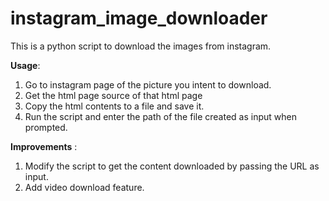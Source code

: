 # instagram_image_downloader
This is a python script to download the images from instagram.

<b>Usage</b>:<br/>
 1. Go to instagram page of the picture you intent to download.<br />
 2. Get the html page source of that html page<br />
 3. Copy the html contents to a file and save it.<br />
 4. Run the script and enter the path of the file created as input when prompted.<br />
 
 <b>Improvements</b> : <br />
 1. Modify the script to get the content downloaded by passing the URL as input.<br />
 2. Add video download feature. <br>
 
 

